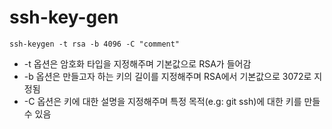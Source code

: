 # ssh-key-gen
`ssh-keygen -t rsa -b 4096 -C "comment"`

- -t 옵션은 암호화 타입을 지정해주며 기본값으로 RSA가 들어감
- -b 옵션은 만들고자 하는 키의 길이를 지정해주며 RSA에서 기본값으로 3072로 지정됨
- -C 옵션은 키에 대한 설명을 지정해주며 특정 목적(e.g: git ssh)에 대한 키를 만들 수 있음